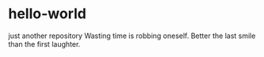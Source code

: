 # hello-world
just another repository
Wasting time is robbing oneself.
Better the last smile than the first laughter.
